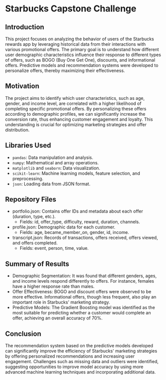 # Starbucks Capstone Challenge

## Introduction
This project focuses on analyzing the behavior of users of the Starbucks rewards app by leveraging historical data from their interactions with various promotional offers. The primary goal is to understand how different user demographic characteristics influence their response to different types of offers, such as BOGO (Buy One Get One), discounts, and informational offers. Predictive models and recommendation systems were developed to personalize offers, thereby maximizing their effectiveness.

## Motivation
The project aims to identify which user characteristics, such as age, gender, and income level, are correlated with a higher likelihood of completing specific promotional offers. By personalizing these offers according to demographic profiles, we can significantly increase the conversion rate, thus enhancing customer engagement and loyalty. This understanding is crucial for optimizing marketing strategies and offer distribution.

## Libraries Used
- `pandas`: Data manipulation and analysis.
- `numpy`: Mathematical and array operations.
- `matplotlib` and `seaborn`: Data visualization.
- `scikit-learn`: Machine learning models, feature selection, and preprocessing.
- `json`: Loading data from JSON format.

## Repository Files
- portfolio.json: Contains offer IDs and metadata about each offer (duration, type, etc.).
    - Fields: id, offer_type, difficulty, reward, duration, channels.
- profile.json: Demographic data for each customer.
    - Fields: age, became_member_on, gender, id, income.
- transcript.json: Records of transactions, offers received, offers viewed, and offers completed.
    - Fields: event, person, time, value.

## Summary of Results
- Demographic Segmentation: It was found that different genders, ages, and income levels respond differently to offers. For instance, females have a higher response rate than males​.
- Offer Effectiveness: BOGO and discount offers were observed to be more effective. Informational offers, though less frequent, also play an important role in Starbucks' marketing strategy​.
- Predictive Models: The Gradient Boosting model was identified as the most suitable for predicting whether a customer would complete an offer, achieving an overall accuracy of 70%​.

## Conclusion
The recommendation system based on the predictive models developed can significantly improve the efficiency of Starbucks' marketing strategies by offering personalized recommendations and increasing user engagement. Challenges such as missing data and outliers were identified, suggesting opportunities to improve model accuracy by using more advanced machine learning techniques and incorporating additional data​.